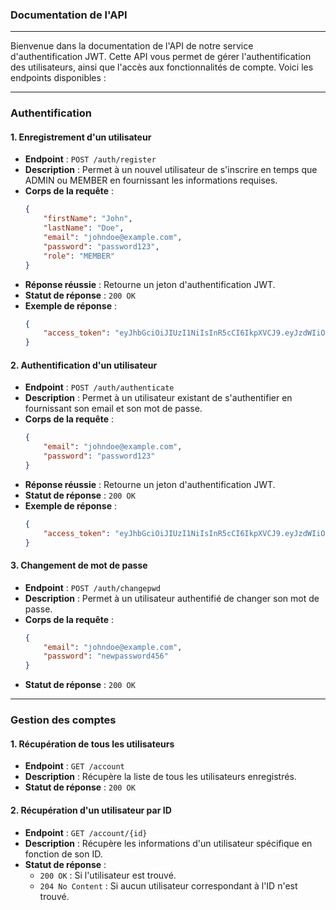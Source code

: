 ### Documentation de l'API

---

Bienvenue dans la documentation de l'API de notre service d'authentification JWT. Cette API vous permet de gérer l'authentification des utilisateurs, ainsi que l'accès aux fonctionnalités de compte. Voici les endpoints disponibles :

---

### Authentification

#### 1. Enregistrement d'un utilisateur

- **Endpoint** : `POST /auth/register`
- **Description** : Permet à un nouvel utilisateur de s'inscrire en temps que ADMIN ou MEMBER en fournissant les informations requises.
- **Corps de la requête** :
    ```json
    {
        "firstName": "John",
        "lastName": "Doe",
        "email": "johndoe@example.com",
        "password": "password123",
        "role": "MEMBER"
    }
    ```
- **Réponse réussie** : Retourne un jeton d'authentification JWT.
- **Statut de réponse** : `200 OK`
- **Exemple de réponse** :
    ```json
    {
        "access_token": "eyJhbGciOiJIUzI1NiIsInR5cCI6IkpXVCJ9.eyJzdWIiOiJqb2huZG9lQGV4YW1wbGUuY29tIiwicm9sZSI6Ik1FTUJFUlQiLCJpYXQiOjE2NDk5NTY2NjAsImV4cCI6MTY0OTk1NzA2MH0.jM3wZ39_-g4C4CDLLkh_3EKLXbB2F5pG7mG0gAx6q1M"
    }
    ```

#### 2. Authentification d'un utilisateur

- **Endpoint** : `POST /auth/authenticate`
- **Description** : Permet à un utilisateur existant de s'authentifier en fournissant son email et son mot de passe.
- **Corps de la requête** :
    ```json
    {
        "email": "johndoe@example.com",
        "password": "password123"
    }
    ```
- **Réponse réussie** : Retourne un jeton d'authentification JWT.
- **Statut de réponse** : `200 OK`
- **Exemple de réponse** :
    ```json
    {
        "access_token": "eyJhbGciOiJIUzI1NiIsInR5cCI6IkpXVCJ9.eyJzdWIiOiJqb2huZG9lQGV4YW1wbGUuY29tIiwicm9sZSI6Ik1FTUJFUlQiLCJpYXQiOjE2NDk5NTY2NjAsImV4cCI6MTY0OTk1NzA2MH0.jM3wZ39_-g4C4CDLLkh_3EKLXbB2F5pG7mG0gAx6q1M"
    }
    ```

#### 3. Changement de mot de passe

- **Endpoint** : `POST /auth/changepwd`
- **Description** : Permet à un utilisateur authentifié de changer son mot de passe.
- **Corps de la requête** :
    ```json
    {
        "email": "johndoe@example.com",
        "password": "newpassword456"
    }
    ```
- **Statut de réponse** : `200 OK`

---

### Gestion des comptes

#### 1. Récupération de tous les utilisateurs

- **Endpoint** : `GET /account`
- **Description** : Récupère la liste de tous les utilisateurs enregistrés.
- **Statut de réponse** : `200 OK`

#### 2. Récupération d'un utilisateur par ID

- **Endpoint** : `GET /account/{id}`
- **Description** : Récupère les informations d'un utilisateur spécifique en fonction de son ID.
- **Statut de réponse** :
    - `200 OK` : Si l'utilisateur est trouvé.
    - `204 No Content` : Si aucun utilisateur correspondant à l'ID n'est trouvé.
